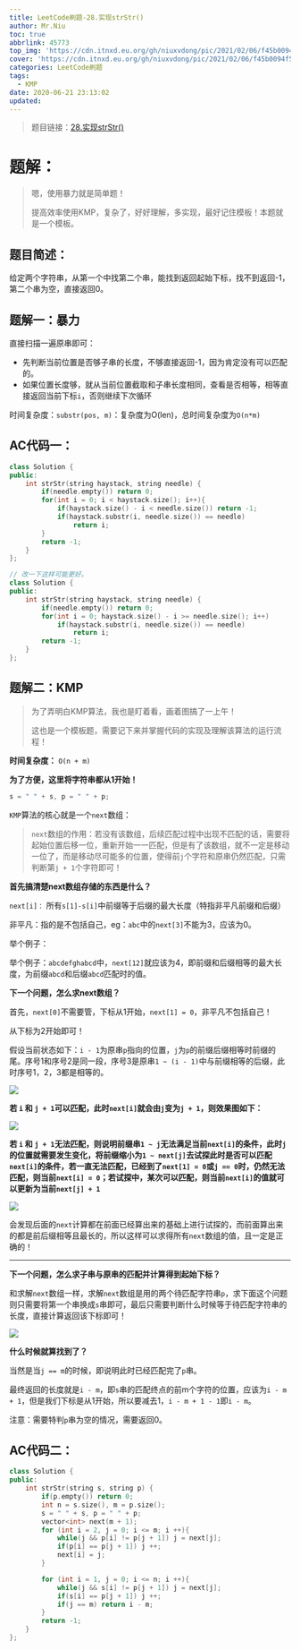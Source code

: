 ```yaml
---
title: LeetCode刷题-28.实现strStr()
author: Mr.Niu
toc: true
abbrlink: 45773
top_img: 'https://cdn.itnxd.eu.org/gh/niuxvdong/pic/2021/02/06/f45b0094f57dd09e8807ead0f6b2ee9d.png'
cover: 'https://cdn.itnxd.eu.org/gh/niuxvdong/pic/2021/02/06/f45b0094f57dd09e8807ead0f6b2ee9d.png'
categories: LeetCode刷题
tags:
  - KMP
date: 2020-06-21 23:13:02
updated:
---
```






















> 题目链接：[28.实现strStr()](https://leetcode-cn.com/problems/implement-strstr/)



# 题解：



> 嗯，使用暴力就是简单题！
>
> 提高效率使用KMP，复杂了，好好理解，多实现，最好记住模板！本题就是一个模板。



## 题目简述：

给定两个字符串，从第一个中找第二个串，能找到返回起始下标，找不到返回-1，第二个串为空，直接返回0。

## 题解一：暴力

直接扫描一遍原串即可：

- 先判断当前位置是否够子串的长度，不够直接返回-1，因为肯定没有可以匹配的。
- 如果位置长度够，就从当前位置截取和子串长度相同，查看是否相等，相等直接返回当前下标`i`，否则继续下次循环



时间复杂度：`substr(pos, m)`：复杂度为O(len)，总时间复杂度为`O(n*m)`

## AC代码一：



```c++
class Solution {
public:
    int strStr(string haystack, string needle) {
        if(needle.empty()) return 0;
        for(int i = 0; i < haystack.size(); i++){
            if(haystack.size() - i < needle.size()) return -1;
            if(haystack.substr(i, needle.size()) == needle)
                return i;
        }
        return -1;
    }
};

// 改一下这样可能更好。
class Solution {
public:
    int strStr(string haystack, string needle) {
        if(needle.empty()) return 0;
        for(int i = 0; haystack.size() - i >= needle.size(); i++)
            if(haystack.substr(i, needle.size()) == needle)
                return i;
        return -1;
    }
};
```





## 题解二：KMP



> 为了弄明白KMP算法，我也是盯着看，画着图搞了一上午！
>
> 这也是一个模板题，需要记下来并掌握代码的实现及理解该算法的运行流程！





**时间复杂度：** `O(n + m)`



**为了方便，这里将字符串都从1开始！**



```c++
s = " " + s, p = " " + p;
```



`KMP`算法的核心就是一个`next`数组：



> `next`数组的作用：若没有该数组，后续匹配过程中出现不匹配的话，需要将起始位置后移一位，重新开始一一匹配，但是有了该数组，就不一定是移动一位了，而是移动尽可能多的位置，使得前`j`个字符和原串仍然匹配，只需判断第`j + 1`个字符即可！



**首先搞清楚next数组存储的东西是什么？**



`next[i]：` 所有`s[1]-s[i]`中前缀等于后缀的最大长度（特指非平凡前缀和后缀）



非平凡：指的是不包括自己，eg：`abc`中的`next[3]`不能为3，应该为0。



举个例子：



举个例子：`abcdefghabcd`中，`next[12]`就应该为4，即前缀和后缀相等的最大长度，为前缀`abcd`和后缀`abcd`匹配时的值。



**下一个问题，怎么求next数组？**



首先，`next[0]`不需要管，下标从1开始，`next[1] = 0`，非平凡不包括自己！

从下标为2开始即可！



假设当前状态如下：`i - 1`为原串`p`指向的位置，`j`为`p`的前缀后缀相等时前缀的尾。序号1和序号2是同一段，序号3是原串`1 ~ (i - 1)`中与前缀相等的后缀，此时序号1，2，3都是相等的。

![](https://cdn.itnxd.eu.org/gh/niuxvdong/pic/2020/06/22/5880ff8272e6debedb8138c4b76db5d0.png)

**若 `i` 和 `j + 1`可以匹配，此时`next[i]`就会由`j`变为`j + 1`，则效果图如下：**



![](https://cdn.itnxd.eu.org/gh/niuxvdong/pic/2020/06/22/9411c5d614a964bc2fe5df17302a9ab1.png)

**若 `i` 和 `j + 1`无法匹配，则说明前缀串`1 ~ j`无法满足当前`next[i]`的条件，此时`j`的位置就需要发生变化，将前缀缩小为`1 ~ next[j]`去试探此时是否可以匹配`next[i]`的条件，若一直无法匹配，已经到了`next[1] = 0`或`j == 0`时，仍然无法匹配，则当前`next[i] = 0`；若试探中，某次可以匹配，则当前`next[i]`的值就可以更新为当前`next[j] + 1`**







![](https://cdn.itnxd.eu.org/gh/niuxvdong/pic/2020/06/22/ab2c3a53e468247615e02a1579fbaf64.png)



会发现后面的`next`计算都在前面已经算出来的基础上进行试探的，而前面算出来的都是前后缀相等且最长的，所以这样可以求得所有`next`数组的值，且一定是正确的！

----

**下一个问题，怎么求子串与原串的匹配并计算得到起始下标？**



和求解`next`数组一样，求解`next`数组是用的两个待匹配字符串`p`，求下面这个问题则只需要将第一个串换成`s`串即可，最后只需要判断什么时候等于待匹配字符串的长度，直接计算返回该下标即可！



![](https://cdn.itnxd.eu.org/gh/niuxvdong/pic/2020/06/22/196ae57ca0cee7dde9393d23354933c6.png)

**什么时候就算找到了？**

当然是当`j == m`的时候，即说明此时已经匹配完了`p`串。



最终返回的长度就是`i - m`，即`s`串的匹配终点的前m个字符的位置，应该为`i - m + 1`，但是我们下标是从1开始，所以要减去1，`i - m + 1 - 1`即`i - m`。



注意：需要特判`p`串为空的情况，需要返回0。



## AC代码二：





```c++
class Solution {
public:
    int strStr(string s, string p) {
        if(p.empty()) return 0;
        int n = s.size(), m = p.size();
        s = " " + s, p = " " + p;
        vector<int> next(m + 1);
        for (int i = 2, j = 0; i <= m; i ++){
            while(j && p[i] != p[j + 1]) j = next[j];
            if(p[i] == p[j + 1]) j ++;
            next[i] = j;
        }

        for (int i = 1, j = 0; i <= n; i ++){
            while(j && s[i] != p[j + 1]) j = next[j];
            if(s[i] == p[j + 1]) j ++;
            if(j == m) return i - m;
        }
        return -1;
    }
};
```


